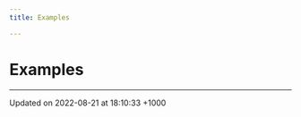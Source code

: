 ```yaml
---
title: Examples

---
```


# Examples







-------------------------------

Updated on 2022-08-21 at 18:10:33 +1000
